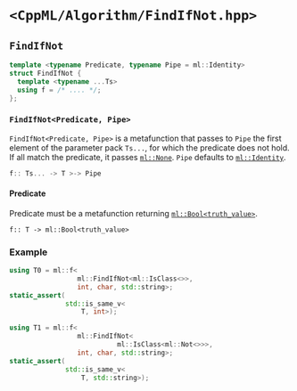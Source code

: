 # `<CppML/Algorithm/FindIfNot.hpp>`

## `FindIfNot`

```c++
template <typename Predicate, typename Pipe = ml::Identity>
struct FindIfNot {
  template <typename ...Ts>
  using f = /* .... */;
};
```
### `FindIfNot<Predicate, Pipe>`

`FindIfNot<Predicate, Pipe>` is a metafunction that passes to `Pipe` the first element of the parameter pack `Ts...`, for which the predicate does not hold. If all match the predicate, it passes [`ml::None`](../Vocabulary/None.md). `Pipe` defaults to [`ml::Identity`](../Functional/Identity.md).

```c++
f:: Ts... -> T >-> Pipe
```

#### Predicate

Predicate must be a metafunction returning [`ml::Bool<truth_value>`](../Vocabulary/Value.md).
```
f:: T -> ml::Bool<truth_value>
```

### Example

```c++
using T0 = ml::f<
                 ml::FindIfNot<ml::IsClass<>>,
                 int, char, std::string>;
static_assert(
              std::is_same_v<
                  T, int>);

using T1 = ml::f<
                 ml::FindIfNot<
                           ml::IsClass<ml::Not<>>>,
                 int, char, std::string>;
static_assert(
              std::is_same_v<
                  T, std::string>);
```


